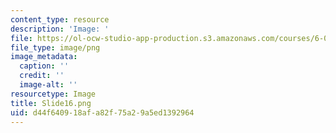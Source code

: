 ```yaml
---
content_type: resource
description: 'Image: '
file: https://ol-ocw-studio-app-production.s3.amazonaws.com/courses/6-004-computation-structures-spring-2017/d44f640918afa82f75a29a5ed1392964_Slide16.png
file_type: image/png
image_metadata:
  caption: ''
  credit: ''
  image-alt: ''
resourcetype: Image
title: Slide16.png
uid: d44f6409-18af-a82f-75a2-9a5ed1392964
---
```

